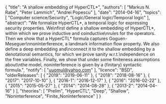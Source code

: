 {
    "title": "A shallow embedding of HyperCTL*",
    "authors": [
        "Markus N. Rabe",
        "Peter Lammich",
        "Andrei Popescu"
    ],
    "date": "2014-04-16",
    "topics": [
        "Computer science/Security",
        "Logic/General logic/Temporal logic"
    ],
    "abstract": "We formalize HyperCTL*, a temporal logic for expressing security properties. We\nfirst define a shallow embedding of HyperCTL*, within which we prove inductive and coinductive\nrules for the operators. Then we show that a HyperCTL* formula captures Goguen-Meseguer\nnoninterference, a landmark information flow property. We also define a deep embedding and\nconnect it to the shallow embedding by a denotational semantics, for which we prove sanity w.r.t.\ndependence on the free variables. Finally, we show that under some finiteness assumptions about\nthe model, noninterference is given by a (finitary) syntactic formula.",
    "notify": [
        "uuomul@yahoo.com"
    ],
    "licence": "BSD",
    "olderReleases": [
        {
            "2019": "2019-06-11"
        },
        {
            "2018": "2018-08-16"
        },
        {
            "2017": "2017-10-10"
        },
        {
            "2016-1": "2016-12-17"
        },
        {
            "2016": "2016-02-22"
        },
        {
            "2015": "2015-05-27"
        },
        {
            "2014": "2014-08-28"
        },
        {
            "2013-2": "2014-04-16"
        }
    ],
    "theories": [
        "Prelim",
        "HyperCTL",
        "Deep",
        "Shallow",
        "Noninterference",
        "Finite_Noninterference"
    ]
}